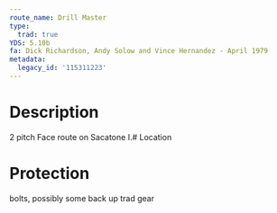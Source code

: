 ```yaml
---
route_name: Drill Master
type:
  trad: true
YDS: 5.10b
fa: Dick Richardson, Andy Solow and Vince Hernandez - April 1979
metadata:
  legacy_id: '115311223'
---
```

# Description
2 pitch Face route on Sacatone I.# Location
# Protection
bolts, possibly some back up trad gear